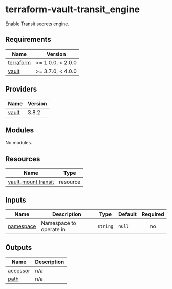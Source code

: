 # terraform-vault-transit_engine

Enable Transit secrets engine.

<!-- BEGIN_TF_DOCS -->
## Requirements

| Name | Version |
|------|---------|
| <a name="requirement_terraform"></a> [terraform](#requirement\_terraform) | >= 1.0.0, < 2.0.0 |
| <a name="requirement_vault"></a> [vault](#requirement\_vault) | >= 3.7.0, < 4.0.0 |

## Providers

| Name | Version |
|------|---------|
| <a name="provider_vault"></a> [vault](#provider\_vault) | 3.8.2 |

## Modules

No modules.

## Resources

| Name | Type |
|------|------|
| [vault_mount.transit](https://registry.terraform.io/providers/hashicorp/vault/latest/docs/resources/mount) | resource |

## Inputs

| Name | Description | Type | Default | Required |
|------|-------------|------|---------|:--------:|
| <a name="input_namespace"></a> [namespace](#input\_namespace) | Namespace to operate in | `string` | `null` | no |

## Outputs

| Name | Description |
|------|-------------|
| <a name="output_accessor"></a> [accessor](#output\_accessor) | n/a |
| <a name="output_path"></a> [path](#output\_path) | n/a |
<!-- END_TF_DOCS -->